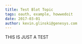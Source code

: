 ```yaml
---
title: Test Blot Topic
tags: oauth, example, howwedoit
date: 2017-03-01
author: kevin.glinski@genesys.com
---
```


THIS IS JUST A TEST
